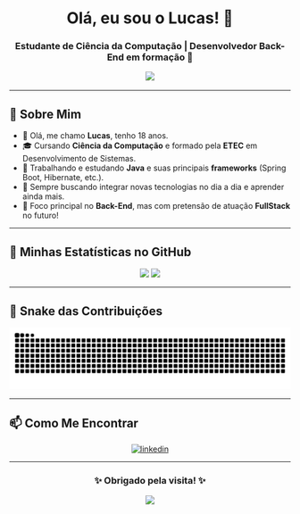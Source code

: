 <h1 align="center">Olá, eu sou o Lucas! 👋</h1>
<h3 align="center">Estudante de Ciência da Computação | Desenvolvedor Back-End em formação 🚀</h3>

<p align="center">
  <img src="https://readme-typing-svg.demolab.com/?lines=Bem-vindo+ao+meu+perfil!;Desenvolvedor+Java+e+Back-end;Amante+de+tecnologia;Sempre+aprendendo+novas+skills!&center=true&width=500&height=50&color=00BFFF&font=Fira+Code">
</p>

---

## 🧠 Sobre Mim
- 🌟 Olá, me chamo **Lucas**, tenho 18 anos.
- 🎓 Cursando **Ciência da Computação** e formado pela **ETEC** em Desenvolvimento de Sistemas.
- 🔭 Trabalhando e estudando **Java** e suas principais **frameworks** (Spring Boot, Hibernate, etc.).
- 🌱 Sempre buscando integrar novas tecnologias no dia a dia e aprender ainda mais.
- 🎯 Foco principal no **Back-End**, mas com pretensão de atuação **FullStack** no futuro!

---

## 🚀 Minhas Estatísticas no GitHub

<p align="center">
  <img width="48%" src="https://github-readme-stats.vercel.app/api?username=Oliveiirazl&show_icons=true&theme=blueberry&hide_border=true" />
  <img width="48%" src="https://github-readme-stats.vercel.app/api/top-langs/?username=Oliveiirazl&layout=compact&theme=blueberry&hide_border=true" />
</p>

---

## 🐍 Snake das Contribuições

<p align="center">
  <img src="https://github.com/Oliveiirazl/Oliveiirazl/blob/output/github-contribution-grid-snake.svg" alt="Snake animation" />
</p>

---

## 📫 Como Me Encontrar

<p align="center">
  <a href="https://www.linkedin.com/in/seu-linkedin-aqui" target="_blank">
    <img src="https://img.shields.io/badge/LinkedIn-0077B5?style=for-the-badge&logo=linkedin&logoColor=white" alt="linkedin" />
  </a>
</p>

---

<h3 align="center">✨ Obrigado pela visita! ✨</h3>

<p align="center">
  <img src="https://capsule-render.vercel.app/api?type=waving&color=00BFFF&height=120&section=footer"/>
</p>
